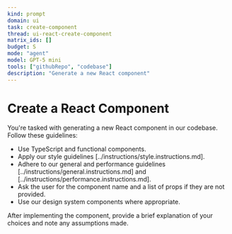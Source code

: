 ```yaml
---
kind: prompt
domain: ui
task: create-component
thread: ui-react-create-component
matrix_ids: []
budget: S
mode: "agent"
model: GPT-5 mini
tools: ["githubRepo", "codebase"]
description: "Generate a new React component"
---
```


# Create a React Component

You're tasked with generating a new React component in our codebase. Follow these guidelines:

- Use TypeScript and functional components.
- Apply our style guidelines [../instructions/style.instructions.md].
- Adhere to our general and performance guidelines [../instructions/general.instructions.md] and [../instructions/performance.instructions.md].
- Ask the user for the component name and a list of props if they are not provided.
- Use our design system components where appropriate.

After implementing the component, provide a brief explanation of your choices and note any assumptions made.

